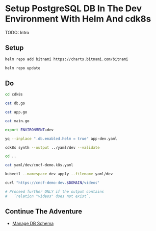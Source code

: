 # Setup PostgreSQL DB In The Dev Environment With Helm And cdk8s

TODO: Intro

## Setup

```bash
helm repo add bitnami https://charts.bitnami.com/bitnami

helm repo update
```

## Do

```bash
cd cdk8s

cat db.go

cat app.go

cat main.go

export ENVIRONMENT=dev

yq --inplace ".db.enabled.helm = true" app-dev.yaml

cdk8s synth --output ../yaml/dev --validate 

cd ..

cat yaml/dev/cncf-demo.k8s.yaml

kubectl --namespace dev apply --filename yaml/dev

curl "https://cncf-demo-dev.$DOMAIN/videos"

# Proceed further ONLY if the output contains
#   `relation "videos" does not exist`.
```

## Continue The Adventure

* [Manage DB Schema](../db-schema/README.md)
